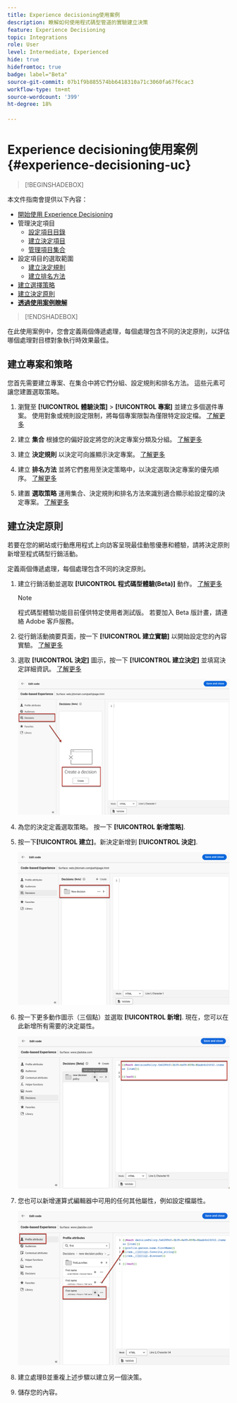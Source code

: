 ```yaml
---
title: Experience decisioning使用案例
description: 瞭解如何使用程式碼型管道的實驗建立決策
feature: Experience Decisioning
topic: Integrations
role: User
level: Intermediate, Experienced
hide: true
hidefromtoc: true
badge: label="Beta"
source-git-commit: 07b1f9b885574bb6418310a71c3060fa67f6cac3
workflow-type: tm+mt
source-wordcount: '399'
ht-degree: 18%

---
```


# Experience decisioning使用案例 {#experience-decisioning-uc}

>[!BEGINSHADEBOX]

本文件指南會提供以下內容：

* [開始使用 Experience Decisioning](gs-experience-decisioning.md)
* 管理決定項目
   * [設定項目目錄](catalogs.md)
   * [建立決定項目](items.md)
   * [管理項目集合](collections.md)
* 設定項目的選取範圍
   * [建立決定規則](rules.md)
   * [建立排名方法](ranking.md)
* [建立選擇策略](selection-strategies.md)
* [建立決定原則](create-decision.md)
* **[透過使用案例瞭解](experience-decisioning-uc.md)**

>[!ENDSHADEBOX]

在此使用案例中，您會定義兩個傳遞處理，每個處理包含不同的決定原則，以評估哪個處理對目標對象執行時效果最佳。

## 建立專案和策略

您首先需要建立專案、在集合中將它們分組、設定規則和排名方法。 這些元素可讓您建置選取策略。

1. 瀏覽至 **[!UICONTROL 體驗決策]** > **[!UICONTROL 專案]** 並建立多個選件專案。 使用對象或規則設定限制，將每個專案限製為僅限特定設定檔。 [了解更多](items.md)

   <!--
   1. From the items list, click the **[!UICONTROL Edit schema]** button  and edit the custom attributes if needed. [Learn how to work with catalogs](catalogs.md)-->

1. 建立 **集合** 根據您的偏好設定將您的決定專案分類及分組。 [了解更多](collections.md)

1. 建立 **決定規則** 以決定可向誰顯示決定專案。 [了解更多](rules.md)

1. 建立 **排名方法** 並將它們套用至決定策略中，以決定選取決定專案的優先順序。 [了解更多](ranking.md)

1. 建置 **選取策略** 運用集合、決定規則和排名方法來識別適合顯示給設定檔的決定專案。 [了解更多](selection-strategies.md)

## 建立決定原則

若要在您的網站或行動應用程式上向訪客呈現最佳動態優惠和體驗，請將決定原則新增至程式碼型行銷活動。

定義兩個傳遞處理，每個處理包含不同的決定原則。

1. 建立行銷活動並選取 **[!UICONTROL 程式碼型體驗(Beta)]** 動作。 [了解更多](../code-based/create-code-based.md)

   >[!NOTE]
   >
   >程式碼型體驗功能目前僅供特定使用者測試版。 若要加入 Beta 版計畫，請連絡 Adobe 客戶服務。

1. 從行銷活動摘要頁面，按一下 **[!UICONTROL 建立實驗]** 以開始設定您的內容實驗。 [了解更多](../campaigns/content-experiment.md)

1. 選取 **[!UICONTROL 決定]** 圖示，按一下 **[!UICONTROL 建立決定]** 並填寫決定詳細資訊。 [了解更多](create-decision.md)

   ![](assets/decision-code-based-create.png)

1. 為您的決定定義選取策略。 按一下 **[!UICONTROL 新增策略]**.

1. 按一下&#x200B;**[!UICONTROL 建立]**。新決定新增到 **[!UICONTROL 決定]**.

   ![](assets/decision-code-based-decision-added.png)

1. 按一下更多動作圖示（三個點）並選取 **[!UICONTROL 新增]**. 現在，您可以在此新增所有需要的決定屬性。

   ![](assets/decision-code-based-add-decision.png)

1. 您也可以新增運算式編輯器中可用的任何其他屬性，例如設定檔屬性。

   ![](assets/decision-code-based-decision-profile-attribute.png)

1. 建立處理B並重複上述步驟以建立另一個決策。

1. 儲存您的內容。



